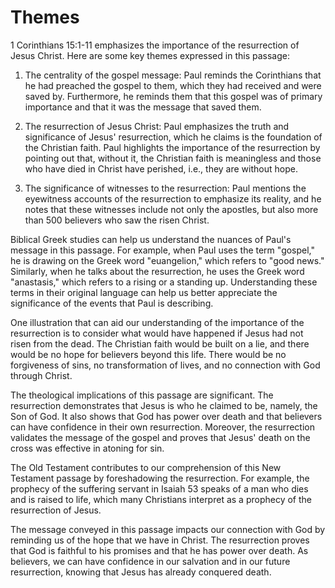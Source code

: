 # Themes

1 Corinthians 15:1-11 emphasizes the importance of the resurrection of Jesus Christ. Here are some key themes expressed in this passage:

1. The centrality of the gospel message: Paul reminds the Corinthians that he had preached the gospel to them, which they had received and were saved by. Furthermore, he reminds them that this gospel was of primary importance and that it was the message that saved them.

2. The resurrection of Jesus Christ: Paul emphasizes the truth and significance of Jesus' resurrection, which he claims is the foundation of the Christian faith. Paul highlights the importance of the resurrection by pointing out that, without it, the Christian faith is meaningless and those who have died in Christ have perished, i.e., they are without hope.

3. The significance of witnesses to the resurrection: Paul mentions the eyewitness accounts of the resurrection to emphasize its reality, and he notes that these witnesses include not only the apostles, but also more than 500 believers who saw the risen Christ.

Biblical Greek studies can help us understand the nuances of Paul's message in this passage. For example, when Paul uses the term "gospel," he is drawing on the Greek word "euangelion," which refers to "good news." Similarly, when he talks about the resurrection, he uses the Greek word "anastasis," which refers to a rising or a standing up. Understanding these terms in their original language can help us better appreciate the significance of the events that Paul is describing.

One illustration that can aid our understanding of the importance of the resurrection is to consider what would have happened if Jesus had not risen from the dead. The Christian faith would be built on a lie, and there would be no hope for believers beyond this life. There would be no forgiveness of sins, no transformation of lives, and no connection with God through Christ.

The theological implications of this passage are significant. The resurrection demonstrates that Jesus is who he claimed to be, namely, the Son of God. It also shows that God has power over death and that believers can have confidence in their own resurrection. Moreover, the resurrection validates the message of the gospel and proves that Jesus' death on the cross was effective in atoning for sin.

The Old Testament contributes to our comprehension of this New Testament passage by foreshadowing the resurrection. For example, the prophecy of the suffering servant in Isaiah 53 speaks of a man who dies and is raised to life, which many Christians interpret as a prophecy of the resurrection of Jesus.

The message conveyed in this passage impacts our connection with God by reminding us of the hope that we have in Christ. The resurrection proves that God is faithful to his promises and that he has power over death. As believers, we can have confidence in our salvation and in our future resurrection, knowing that Jesus has already conquered death.

